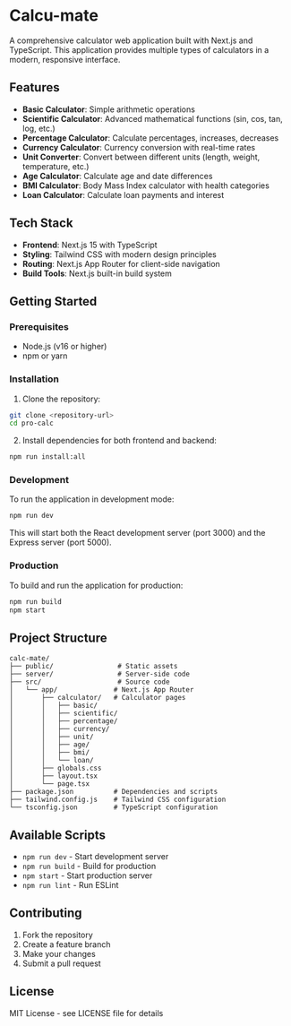 # Calcu-mate

A comprehensive calculator web application built with Next.js and TypeScript. This application provides multiple types of calculators in a modern, responsive interface.

## Features

- **Basic Calculator**: Simple arithmetic operations
- **Scientific Calculator**: Advanced mathematical functions (sin, cos, tan, log, etc.)
- **Percentage Calculator**: Calculate percentages, increases, decreases
- **Currency Calculator**: Currency conversion with real-time rates
- **Unit Converter**: Convert between different units (length, weight, temperature, etc.)
- **Age Calculator**: Calculate age and date differences
- **BMI Calculator**: Body Mass Index calculator with health categories
- **Loan Calculator**: Calculate loan payments and interest

## Tech Stack

- **Frontend**: Next.js 15 with TypeScript
- **Styling**: Tailwind CSS with modern design principles
- **Routing**: Next.js App Router for client-side navigation
- **Build Tools**: Next.js built-in build system

## Getting Started

### Prerequisites

- Node.js (v16 or higher)
- npm or yarn

### Installation

1. Clone the repository:
```bash
git clone <repository-url>
cd pro-calc
```

2. Install dependencies for both frontend and backend:
```bash
npm run install:all
```

### Development

To run the application in development mode:

```bash
npm run dev
```

This will start both the React development server (port 3000) and the Express server (port 5000).

### Production

To build and run the application for production:

```bash
npm run build
npm start
```

## Project Structure

```
calc-mate/
├── public/                # Static assets
├── server/                # Server-side code
├── src/                   # Source code
│   └── app/              # Next.js App Router
│       ├── calculator/   # Calculator pages
│       │   ├── basic/
│       │   ├── scientific/
│       │   ├── percentage/
│       │   ├── currency/
│       │   ├── unit/
│       │   ├── age/
│       │   ├── bmi/
│       │   └── loan/
│       ├── globals.css
│       ├── layout.tsx
│       └── page.tsx
├── package.json          # Dependencies and scripts
├── tailwind.config.js    # Tailwind CSS configuration
└── tsconfig.json         # TypeScript configuration
```

## Available Scripts

- `npm run dev` - Start development server
- `npm run build` - Build for production
- `npm start` - Start production server
- `npm run lint` - Run ESLint

## Contributing

1. Fork the repository
2. Create a feature branch
3. Make your changes
4. Submit a pull request

## License

MIT License - see LICENSE file for details
